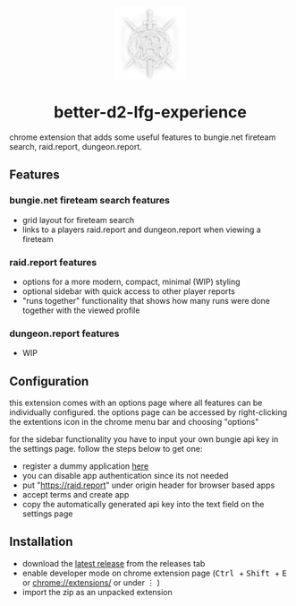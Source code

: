 <div align="center">
    <a href="https://github.com/Tecanite/better-d2-lfg-experience/">
    <img src="./.github/assets/480.png" width="128" height="128">
    </a>
    <h1>better-d2-lfg-experience</h1>
</div>

chrome extension that adds some useful features to bungie.net fireteam search, raid.report, dungeon.report.

## Features

### bungie.net fireteam search features

- grid layout for fireteam search
- links to a players raid.report and dungeon.report when viewing a fireteam

### raid.report features

- options for a more modern, compact, minimal (WIP) styling
- optional sidebar with quick access to other player reports
- "runs together" functionality that shows how many runs were done together with the viewed profile

### dungeon.report features

- WIP

## Configuration

this extension comes with an options page where all features can be individually configured.
the options page can be accessed by right-clicking the extentions icon in the chrome menu bar and choosing "options"

for the sidebar functionality you have to input your own bungie api key in the settings page. follow the steps below to get one:
- register a dummy application [here](https://www.bungie.net/en/Application)
- you can disable app authentication since its not needed
- put "https://raid.report" under origin header for browser based apps
- accept terms and create app
- copy the automatically generated api key into the text field on the settings page


## Installation

- download the [latest release](https://github.com/Tecanite/better-d2-lfg-experience/releases/latest) from the releases tab
- enable developer mode on chrome extension page (<kbd>Ctrl </kbd>+ <kbd>Shift </kbd> + <kbd>E </kbd> or [chrome://extensions/](chrome://extensions/) or under &#8942; )
- import the zip as an unpacked extension
